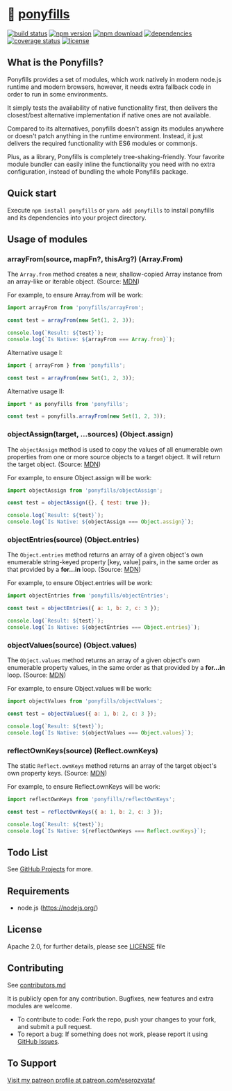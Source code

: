# 🦄 [ponyfills](https://github.com/eserozvataf/ponyfills)

[![build status][build-image]][build-url]
[![npm version][npm-image]][npm-url]
[![npm download][npm-download-image]][npm-url]
[![dependencies][dep-image]][dep-url]
[![coverage status][coverage-image]][coverage-url]
[![license][license-image]][license-url]


## What is the Ponyfills?

Ponyfills provides a set of modules, which work natively in modern node.js runtime and modern browsers, however, it needs extra fallback code in order to run in some environments.

It simply tests the availability of native functionality first, then delivers the closest/best alternative implementation if native ones are not available.

Compared to its alternatives, ponyfills doesn't assign its modules anywhere or doesn't patch anything in the runtime environment. Instead, it just delivers the required functionality with ES6 modules or commonjs.

Plus, as a library, Ponyfills is completely tree-shaking-friendly. Your favorite module bundler can easily inline the functionality you need with no extra configuration, instead of bundling the whole Ponyfills package.


## Quick start

Execute `npm install ponyfills` or `yarn add ponyfills` to install ponyfills and its dependencies into your project directory.


## Usage of modules

### arrayFrom(source, mapFn?, thisArg?) (Array.From)

The `Array.from` method creates a new, shallow-copied Array instance from an array-like or iterable object. (Source: [MDN](https://developer.mozilla.org/en-US/docs/Web/JavaScript/Reference/Global_Objects/Array/from))

For example, to ensure Array.from will be work:

```js
import arrayFrom from 'ponyfills/arrayFrom';

const test = arrayFrom(new Set(1, 2, 3));

console.log(`Result: ${test}`);
console.log(`Is Native: ${arrayFrom === Array.from}`);
```

Alternative usage I:

```js
import { arrayFrom } from 'ponyfills';

const test = arrayFrom(new Set(1, 2, 3));
```

Alternative usage II:

```js
import * as ponyfills from 'ponyfills';

const test = ponyfills.arrayFrom(new Set(1, 2, 3));
```


### objectAssign(target, ...sources) (Object.assign)

The `objectAssign` method is used to copy the values of all enumerable own properties from one or more source objects to a target object. It will return the target object. (Source: [MDN](https://developer.mozilla.org/en-US/docs/Web/JavaScript/Reference/Global_Objects/Object/assign))

For example, to ensure Object.assign will be work:

```js
import objectAssign from 'ponyfills/objectAssign';

const test = objectAssign({}, { test: true });

console.log(`Result: ${test}`);
console.log(`Is Native: ${objectAssign === Object.assign}`);
```


### objectEntries(source) (Object.entries)

The `Object.entries` method returns an array of a given object's own enumerable string-keyed property [key, value] pairs, in the same order as that provided by a **for...in** loop. (Source: [MDN](https://developer.mozilla.org/en-US/docs/Web/JavaScript/Reference/Global_Objects/Object/entries))

For example, to ensure Object.entries will be work:

```js
import objectEntries from 'ponyfills/objectEntries';

const test = objectEntries({ a: 1, b: 2, c: 3 });

console.log(`Result: ${test}`);
console.log(`Is Native: ${objectEntries === Object.entries}`);
```


### objectValues(source) (Object.values)

The `Object.values` method returns an array of a given object's own enumerable property values, in the same order as that provided by a **for...in** loop. (Source: [MDN](https://developer.mozilla.org/en-US/docs/Web/JavaScript/Reference/Global_Objects/Object/values))

For example, to ensure Object.values will be work:

```js
import objectValues from 'ponyfills/objectValues';

const test = objectValues({ a: 1, b: 2, c: 3 });

console.log(`Result: ${test}`);
console.log(`Is Native: ${objectValues === Object.values}`);
```


### reflectOwnKeys(source) (Reflect.ownKeys)

The static `Reflect.ownKeys` method returns an array of the target object's own property keys. (Source: [MDN](https://developer.mozilla.org/en-US/docs/Web/JavaScript/Reference/Global_Objects/Reflect/ownKeys))

For example, to ensure Reflect.ownKeys will be work:

```js
import reflectOwnKeys from 'ponyfills/reflectOwnKeys';

const test = reflectOwnKeys({ a: 1, b: 2, c: 3 });

console.log(`Result: ${test}`);
console.log(`Is Native: ${reflectOwnKeys === Reflect.ownKeys}`);
```



## Todo List

See [GitHub Projects](https://github.com/eserozvataf/ponyfills/projects) for more.


## Requirements

* node.js (https://nodejs.org/)


## License

Apache 2.0, for further details, please see [LICENSE](LICENSE) file


## Contributing

See [contributors.md](contributors.md)

It is publicly open for any contribution. Bugfixes, new features and extra modules are welcome.

* To contribute to code: Fork the repo, push your changes to your fork, and submit a pull request.
* To report a bug: If something does not work, please report it using [GitHub Issues](https://github.com/eserozvataf/ponyfills/issues).


## To Support

[Visit my patreon profile at patreon.com/eserozvataf](https://www.patreon.com/eserozvataf)

[build-image]: https://img.shields.io/travis/eserozvataf/ponyfills.svg?style=flat-square
[build-url]: https://travis-ci.org/eserozvataf/ponyfills
[npm-image]: https://img.shields.io/npm/v/ponyfills.svg?style=flat-square
[npm-download-image]: https://img.shields.io/npm/dt/ponyfills.svg?style=flat-square
[npm-url]: https://www.npmjs.com/package/ponyfills
[dep-image]: https://img.shields.io/david/eserozvataf/ponyfills.svg?style=flat-square
[dep-url]: https://github.com/eserozvataf/ponyfills
[coverage-image]: https://img.shields.io/codecov/c/github/eserozvataf/ponyfills.svg?style=flat-square
[coverage-url]: https://codecov.io/gh/eserozvataf/ponyfills
[license-image]: https://img.shields.io/npm/l/ponyfills.svg?style=flat-square
[license-url]: https://github.com/eserozvataf/ponyfills/blob/master/LICENSE
